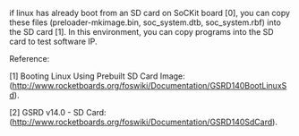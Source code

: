 
if linux has already boot from an SD card on SoCKit board [0], you can copy these files (preloader-mkimage.bin, soc_system.dtb, soc_system.rbf) into the SD card [1]. In this environment, you can copy programs into the SD card to test software IP.   

Reference:

[1] Booting Linux Using Prebuilt SD Card Image:
(http://www.rocketboards.org/foswiki/Documentation/GSRD140BootLinuxSd).

[2] GSRD v14.0 - SD Card:
(http://www.rocketboards.org/foswiki/Documentation/GSRD140SdCard).
